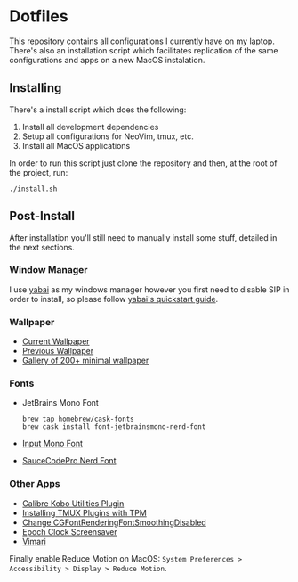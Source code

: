 # Dotfiles

This repository contains all configurations I currently have on my laptop.
There's also an installation script which facilitates replication of the same
configurations and apps on a new MacOS instalation.

## Installing

There's a install script which does the following:

1. Install all development dependencies
2. Setup all configurations for NeoVim, tmux, etc.
3. Install all MacOS applications

In order to run this script just clone the repository and then, at the root of
the project, run:

```
./install.sh
```

## Post-Install

After installation you'll still need to manually install some stuff, detailed in the next sections.

### Window Manager

I use [yabai](https://github.com/koekeishiya/yabai) as my windows manager however you first need to
disable SIP in order to install, so please follow
[yabai's quickstart guide](https://github.com/koekeishiya/yabai/wiki#quickstart-guide).

### Wallpaper

* [Current Wallpaper](https://i.imgur.com/MKG8r88.png)
* [Previous Wallpaper](https://cdn.vox-cdn.com/uploads/chorus_asset/file/13272831/The_Verge_Hysteresis_Wallpaper_Landscape.0.png)
* [Gallery of 200+ minimal wallpaper](https://imgur.com/gallery/XOygnM3)

### Fonts

* JetBrains Mono Font

    ```
    brew tap homebrew/cask-fonts
    brew cask install font-jetbrainsmono-nerd-font
    ```

* [Input Mono Font](http://input.fontbureau.com/download/?customize&fontSelection=whole&a=ss&g=ss&i=0&l=0&zero=0&asterisk=height&braces=straight&preset=default&line-height=1.2&email=)
* [SauceCodePro Nerd Font](https://github.com/ryanoasis/nerd-fonts)

### Other Apps

* [Calibre Kobo Utilities Plugin](https://www.mobileread.com/forums/showthread.php?t=215339)
* [Installing TMUX Plugins with TPM](https://github.com/tmux-plugins/tpm#installing-plugins)
* [Change CGFontRenderingFontSmoothingDisabled](https://angristan.xyz/how-to-fix-font-rendering-macos-10-14-mojave/)
* [Epoch Clock Screensaver](https://github.com/chrstphrknwtn/epoch-flip-clock-screensaver/)
* [Vimari](https://github.com/televator-apps/vimari)

Finally enable Reduce Motion on MacOS: `System Preferences > Accessibility > Display > Reduce Motion`.
